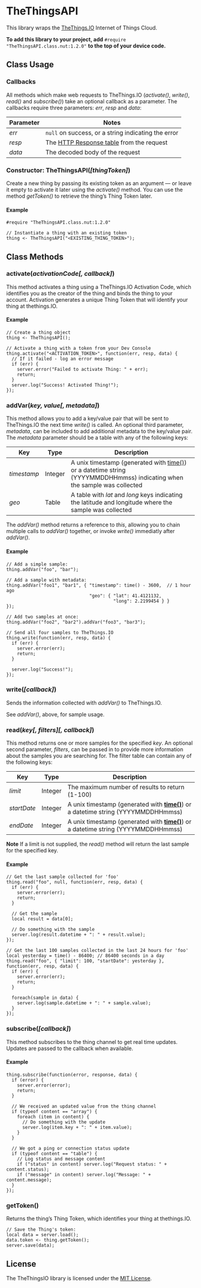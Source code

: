 # TheThingsAPI #

This library wraps the [TheThings.IO](http://www.thethings.io) Internet of Things Cloud.

**To add this library to your project, add** `#require "TheThingsAPI.class.nut:1.2.0"` **to the top of your device code.**

## Class Usage ##

### Callbacks ###

All methods which make web requests to TheThings.IO (*activate()*, *write()*, *read()* and *subscribe()*) take an optional callback as a parameter. The callbacks require three parameters: *err*, *resp* and *data*:

| Parameter | Notes |
| --------- | ----- |
| *err*     | `null` on success, or a string indicating the error |
| *resp*    | The [HTTP Response table](https://developer.electricimp.com/api/httprequest/sendasync) from the request |
| *data*    | The decoded body of the request |

### Constructor: TheThingsAPI(*[thingToken]*) ###

Create a new thing by passing its existing token as an argument &mdash; or leave it empty to activate it later using the *activate()* method. You can use the method *getToken()* to retrieve the thing’s Thing Token later.

#### Example ####

```squirrel
#require "TheThingsAPI.class.nut:1.2.0"

// Instantiate a thing with an existing token
thing <- TheThingsAPI("<EXISTING_THING_TOKEN>");
```

## Class Methods ##

### activate(*activationCode[, callback]*) ###

This method activates a thing using a TheThings.IO Activation Code, which identifies you as the creator of the thing and binds the thing to your account. Activation generates a unique Thing Token that will identify your thing at thethings.IO.

#### Example ####

```squirrel
// Create a thing object
thing <- TheThingsAPI();

// Activate a thing with a token from your Dev Console
thing.activate("<ACTIVATION_TOKEN>", function(err, resp, data) {
  // If it failed - log an error message
  if (err) {
    server.error("Failed to activate Thing: " + err);
    return;
  }
  server.log("Success! Activated Thing!");
});
```

### addVar(*key, value[, metadata]*) ###

This method allows you to add a key/value pair that will be sent to TheThings.IO the next time *write()* is called. An optional third parameter, *metadata*, can be included to add additional metadata to the key/value pair. The *metadata* parameter should be a table with any of the following keys:

| Key       | Type    | Description |
| --------- | ------- | ----------- |
| *timestamp* | Integer | A unix timestamp (generated with [time()](https://developer.electricimp.com/squirrel/system/time)) or a datetime string (YYYYMMDDHHmmss) indicating when the sample was collected |
| *geo*       | Table   | A table with *lat* and *long* keys indicating the latitude and longitude where the sample was collected |

The *addVar()* method returns a reference to *this*, allowing you to chain multiple calls to *addVar()* together, or invoke *write()* immediatly after *addVar()*.

#### Example ####

```squirrel
// Add a simple sample:
thing.addVar("foo", "bar");

// Add a sample with metadata:
thing.addVar("foo1", "bar1", { "timestamp": time() - 3600,  // 1 hour ago
                               "geo": { "lat": 41.4121132,
                                        "long": 2.2199454 } }
});

// Add two samples at once:
thing.addVar("foo2", "bar2").addVar("foo3", "bar3");

// Send all four samples to TheThings.IO
thing.write(function(err, resp, data) {
  if (err) {
    server.error(err);
    return;
  }
  
  server.log("Success!");
});
```

### write(*[callback]*) ###

Sends the information collected with *addVar()* to TheThings.IO.

See *addVar()*, above, for sample usage.

### read(*key[, filters][, callback]*) ###

This method returns one or more samples for the specified *key*. An optional second parameter, *filters*, can be passed in to provide more information about the samples you are searching for. The filter table can contain any of the following keys:

| Key       | Type    | Description |
| --------- | ------- | ----------- |
| *limit*     | Integer | The maximum number of results to return (1-100) |
| *startDate* | Integer | A unix timestamp (generated with [**time()**](https://developer.electricimp.com/squirrel/system/time)) or a datetime string (YYYYMMDDHHmmss) |
| *endDate*   | Integer | A unix timestamp (generated with [**time()**](https://developer.electricimp.com/squirrel/system/time)) or a datetime string (YYYYMMDDHHmmss) |

**Note** If a limit is not supplied, the *read()* method will return the last sample for the specified key.

#### Example ####

```squirrel
// Get the last sample collected for 'foo'
thing.read("foo", null, function(err, resp, data) {
  if (err) {
    server.error(err);
    return;
  }
  
  // Get the sample
  local result = data[0];
  
  // Do something with the sample
  server.log(result.datetime + ": " + result.value);
});

// Get the last 100 samples collected in the last 24 hours for 'foo'
local yesterday = time() - 86400; // 86400 seconds in a day
thing.read("foo", { "limit": 100, "startDate": yesterday }, function(err, resp, data) {
  if (err) {
    server.error(err);
    return;
  }

  foreach(sample in data) {
    server.log(sample.datetime + ": " + sample.value);
  }
});
```

### subscribe(*[callback]*) ###

This method subscribes to the thing channel to get real time updates. Updates are passed to the callback when available.

#### Example ####

```squirrel
thing.subscribe(function(error, response, data) {
  if (error) {
    server.error(error);
    return;
  }

  // We received an updated value from the thing channel
  if (typeof content == "array") {
    foreach (item in content) {
      // Do something with the update
      server.log(item.key + ": " + item.value);
    }
  }

  // We got a ping or connection status update
  if (typeof content == "table") {
    // Log status and message content
    if ("status" in content) server.log("Request status: " + content.status);
    if ("message" in content) server.log("Message: " + content.message);
  }
});
```

### getToken() ###

Returns the thing’s Thing Token, which identifies your thing at thethings.IO.

```squirrel
// Save the Thing's token:
local data = server.load();
data.token <- thing.getToken();
server.save(data);
```

## License ##

The TheThingsIO library is licensed under the [MIT License](https://github.com/electricimp/thethingsapi/tree/master/LICENSE).
